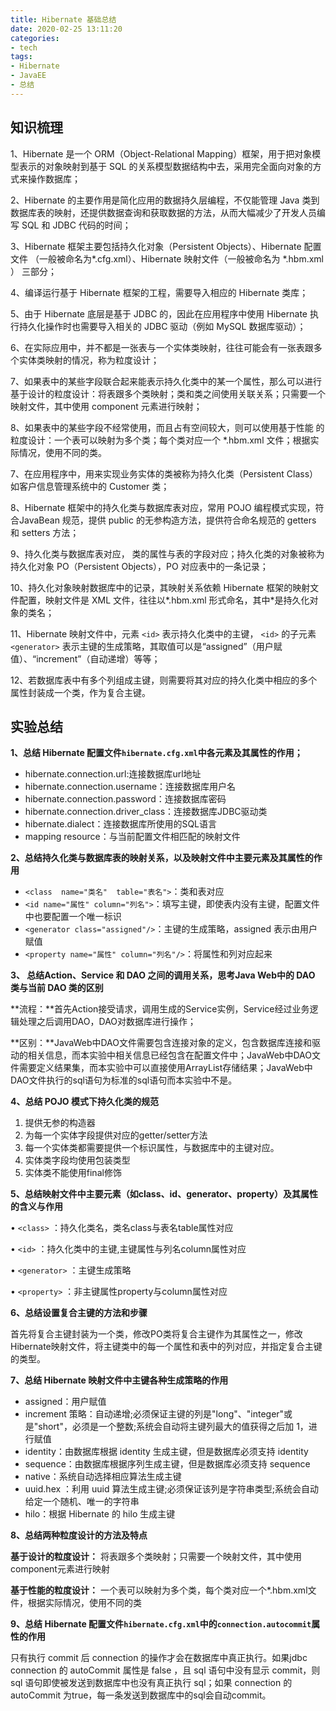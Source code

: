 ```yaml
---
title: Hibernate 基础总结
date: 2020-02-25 13:11:20
categories: 
- tech
tags: 
- Hibernate
- JavaEE
- 总结
---
```



## 知识梳理

1、Hibernate 是一个 ORM（Object-Relational Mapping）框架，用于把对象模型表示的对象映射到基于 SQL 的关系模型数据结构中去，采用完全面向对象的方式来操作数据库； 

2、Hibernate 的主要作用是简化应用的数据持久层编程，不仅能管理 Java 类到数据库表的映射，还提供数据查询和获取数据的方法，从而大幅减少了开发人员编写 SQL 和 JDBC 代码的时间； 

3、Hibernate 框架主要包括持久化对象（Persistent Objects）、Hibernate 配置文件 （一般被命名为*.cfg.xml）、Hibernate 映射文件（一般被命名为 *.hbm.xml ） 三部分； 

4、编译运行基于 Hibernate 框架的工程，需要导入相应的 Hibernate 类库； 

5、由于 Hibernate 底层是基于 JDBC 的，因此在应用程序中使用 Hibernate 执行持久化操作时也需要导入相关的 JDBC 驱动（例如 MySQL 数据库驱动）；

6、在实际应用中，并不都是一张表与一个实体类映射，往往可能会有一张表跟多个实体类映射的情况，称为粒度设计； 

7、如果表中的某些字段联合起来能表示持久化类中的某一个属性，那么可以进行基于设计的粒度设计：将表跟多个类映射；类和类之间使用关联关系；只需要一个映射文件，其中使用 component 元素进行映射； 

8、如果表中的某些字段不经常使用，而且占有空间较大，则可以使用基于性能 的粒度设计：一个表可以映射为多个类；每个类对应一个 *.hbm.xml 文件；根据实际情况，使用不同的类。

7、在应用程序中，用来实现业务实体的类被称为持久化类（Persistent Class）如客户信息管理系统中的 Customer 类； 

8、Hibernate 框架中的持久化类与数据库表对应，常用 POJO 编程模式实现，符合JavaBean 规范，提供 public 的无参构造方法，提供符合命名规范的 getters 和 setters 方法； 

9、持久化类与数据库表对应， 类的属性与表的字段对应；持久化类的对象被称为持久化对象 PO（Persistent Objects），PO 对应表中的一条记录； 

10、持久化对象映射数据库中的记录，其映射关系依赖 Hibernate 框架的映射文件配置，映射文件是 XML 文件，往往以*.hbm.xml 形式命名，其中*是持久化对象的类名； 

11、Hibernate 映射文件中，元素 `<id>` 表示持久化类中的主键， `<id>` 的子元素 `<generator>` 表示主键的生成策略，其取值可以是“assigned”（用户赋值）、“increment”（自动递增）等等； 

12、若数据库表中有多个列组成主键，则需要将其对应的持久化类中相应的多个属性封装成一个类，作为复合主键。


## 实验总结
**1、总结 Hibernate 配置文件`hibernate.cfg.xml`中各元素及其属性的作用；**

- hibernate.connection.url:连接数据库url地址
- hibernate.connection.username：连接数据库用户名
- hibernate.connection.password：连接数据库密码
- 	hibernate.connection.driver_class：连接数据库JDBC驱动类
- hibernate.dialect：连接数据库所使用的SQL语言
- mapping resource：与当前配置文件相匹配的映射文件

**2、总结持久化类与数据库表的映射关系，以及映射文件中主要元素及其属性的作用**

- `<class  name="类名"  table="表名">`：类和表对应
- `<id name="属性" column="列名">`：填写主键，即使表内没有主键，配置文件中也要配置一个唯一标识
- `<generator class="assigned"/>`：主键的生成策略，assigned 表示由用户赋值
- `<property name="属性" column="列名"/>`：将属性和列对应起来

**3、	总结Action、Service 和 DAO 之间的调用关系，思考Java Web中的 DAO 类与当前 DAO 类的区别**

**流程：**首先Action接受请求，调用生成的Service实例，Service经过业务逻辑处理之后调用DAO，DAO对数据库进行操作；

**区别：**JavaWeb中DAO文件需要包含连接对象的定义，包含数据库连接和驱动的相关信息，而本实验中相关信息已经包含在配置文件中；JavaWeb中DAO文件需要定义结果集，而本实验中可以直接使用ArrayList存储结果；JavaWeb中DAO文件执行的sql语句为标准的sql语句而本实验中不是。

**4、总结 POJO 模式下持久化类的规范**

1. 提供无参的构造器
2. 为每一个实体字段提供对应的getter/setter方法
3. 每一个实体类都需要提供一个标识属性，与数据库中的主键对应。
4. 实体类字段均使用包装类型
5. 实体类不能使用final修饰

**5、总结映射文件中主要元素（如class、id、generator、property）及其属性的含义与作用**

•	`<class>` ：持久化类名，类名class与表名table属性对应

•	`<id>` ：持久化类中的主键,主键属性与列名column属性对应

•	`<generator>` ：主键生成策略

•	`<property>` ：非主键属性property与column属性对应

**6、总结设置复合主键的方法和步骤**

首先将复合主键封装为一个类，修改PO类将复合主键作为其属性之一，修改Hibernate映射文件，将主键类中的每一个属性和表中的列对应，并指定复合主键的类型。

**7、总结 Hibernate 映射文件中主键各种生成策略的作用**

- assigned：用户赋值
- increment 策略：自动递增;必须保证主键的列是"long"、"integer"或是"short"，必须是一个整数;系统会自动将主键列最大的值获得之后加 1，进行赋值
- identity：由数据库根据 identity 生成主键，但是数据库必须支持 identity
- sequence：由数据库根据序列生成主键，但是数据库必须支持 sequence
- native：系统自动选择相应算法生成主键
- uuid.hex ：利用 uuid 算法生成主键;必须保证该列是字符串类型;系统会自动给定一个随机、唯一的字符串
- hilo：根据 Hibernate 的 hilo 生成主键

**8、总结两种粒度设计的方法及特点**

**基于设计的粒度设计：** 将表跟多个类映射；只需要一个映射文件，其中使用component元素进行映射

**基于性能的粒度设计：** 一个表可以映射为多个类，每个类对应一个*.hbm.xml文件，根据实际情况，使用不同的类

**9、总结 Hibernate 配置文件`hibernate.cfg.xml`中的`connection.autocommit`属性的作用**

只有执行 commit 后 connection 的操作才会在数据库中真正执行。如果jdbc connection 的 autoCommit 属性是 false ，且 sql 语句中没有显示 commit，则 sql 语句即使被发送到数据库中也没有真正执行 sql；如果 connection 的 autoCommit 为true，每一条发送到数据库中的sql会自动commit。
